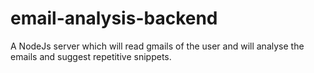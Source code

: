 # email-analysis-backend
A NodeJs server which will read gmails of the user and will analyse the emails and suggest repetitive snippets. 
